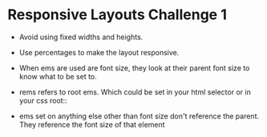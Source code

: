 # Responsive Layouts Challenge 1

* Avoid using fixed widths and heights.

* Use percentages to make the layout responsive.

* When ems are used are font size, they look at their parent font size to know what to be set to.

* rems refers to root ems. Which could be set in your html selector or in your css root::

* ems set on anything else other than font size don't reference the parent. They reference the font size of that element
